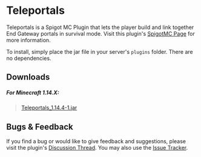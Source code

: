 # Teleportals

Teleportals is a Spigot MC Plugin that lets the player build and link together End Gateway portals in survival mode. 
Visit this plugin's [SpigotMC Page](https://www.spigotmc.org/resources/teleportals.70127/) for more information.

To install, simply place the jar file in your server's `plugins` folder. There are no dependencies.

## Downloads

##### For Minecraft 1.14.X:
> [Teleportals_1.14.4-1.jar](https://github.com/Cynadyde/Teleportals/raw/master/builds/Teleportals_1.14.4-1.jar)

## Bugs & Feedback

If you find a bug or would like to give feedback and suggestions, please visit
the plugin's [Discussion Thread](https://www.spigotmc.org/threads/teleportals.388724/).
You may also use the [Issue Tracker](https://github.com/Cynadyde/Teleportals/issues).
